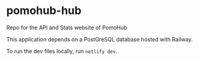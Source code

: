 # pomohub-hub

Repo for the API and Stats website of PomoHub

This application depends on a PostGreSQL database hosted with Railway.

To run the dev files locally, run `netlify dev`.
